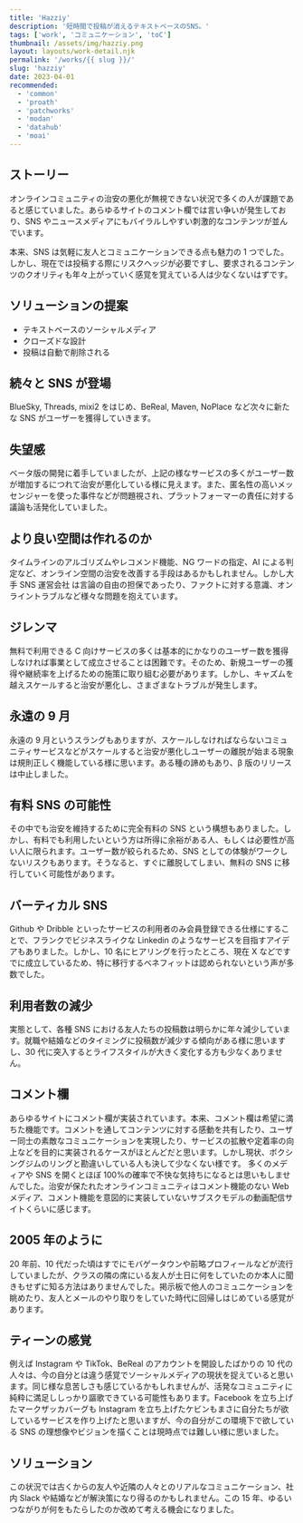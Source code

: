 ```yaml
---
title: 'Hazziy'
description: '短時間で投稿が消えるテキストベースのSNS。'
tags: ['work', 'コミュニケーション', 'toC']
thumbnail: /assets/img/hazziy.png
layout: layouts/work-detail.njk
permalink: '/works/{{ slug }}/'
slug: 'hazziy'
date: 2023-04-01
recommended:
  - 'common'
  - 'proath'
  - 'patchworks'
  - 'modan'
  - 'datahub'
  - 'moai'
---
```


## ストーリー

オンラインコミュニティの治安の悪化が無視できない状況で多くの人が課題であると感じていました。あらゆるサイトのコメント欄では言い争いが発生しており、SNS やニュースメディアにもバイラルしやすい刺激的なコンテンツが並んでいます。

本来、SNS は気軽に友人とコミュニケーションできる点も魅力の 1 つでした。しかし、現在では投稿する際にリスクヘッジが必要ですし、要求されるコンテンツのクオリティも年々上がっていく感覚を覚えている人は少なくないはずです。

## ソリューションの提案

- テキストベースのソーシャルメディア
- クローズドな設計
- 投稿は自動で削除される

## 続々と SNS が登場

BlueSky, Threads, mixi2 をはじめ、BeReal, Maven, NoPlace など次々に新たな SNS がユーザーを獲得していきます。

## 失望感

ベータ版の開発に着手していましたが、上記の様なサービスの多くがユーザー数が増加するにつれて治安が悪化している様に見えます。また、匿名性の高いメッセンジャーを使った事件などが問題視され、プラットフォーマーの責任に対する議論も活発化していました。

## より良い空間は作れるのか

タイムラインのアルゴリズムやレコメンド機能、NG ワードの指定、AI による判定など、オンライン空間の治安を改善する手段はあるかもしれません。しかし大手 SNS 運営会社 は言論の自由の担保であったり、ファクトに対する意識、オンライントラブルなど様々な問題を抱えています。

## ジレンマ

無料で利用できる C 向けサービスの多くは基本的にかなりのユーザー数を獲得しなければ事業として成立させることは困難です。そのため、新規ユーザーの獲得や継続率を上げるための施策に取り組む必要があります。しかし、キャズムを越えスケールすると治安が悪化し、さまざまなトラブルが発生します。

## 永遠の 9 月

永遠の 9 月というスラングもありますが、スケールしなければならないコミュニティサービスなどがスケールすると治安が悪化しユーザーの離脱が始まる現象は規則正しく機能している様に思います。ある種の諦めもあり、β 版のリリースは中止しました。

## 有料 SNS の可能性

その中でも治安を維持するために完全有料の SNS という構想もありました。しかし、有料でも利用したいという方は所得に余裕がある人、もしくは必要性が高い人に限られます。ユーザー数が絞られるため、SNS としての体験がワークしないリスクもあります。そうなると、すぐに離脱してしまい、無料の SNS に移行していく可能性があります。

## バーティカル SNS

Github や Dribble といったサービスの利用者のみ会員登録できる仕様にすることで、フランクでビジネスライクな Linkedin のようなサービスを目指すアイデアもありました。しかし、10 名にヒアリングを行ったところ、現在 X などですでに成立しているため、特に移行するベネフィットは認められないという声が多数でした。

## 利用者数の減少

実態として、各種 SNS における友人たちの投稿数は明らかに年々減少しています。就職や結婚などのタイミングに投稿数が減少する傾向がある様に思いますし、30 代に突入するとライフスタイルが大きく変化する方も少なくありません。

## コメント欄

あらゆるサイトにコメント欄が実装されています。本来、コメント欄は希望に満ちた機能です。コメントを通してコンテンツに対する感動を共有したり、ユーザー同士の素敵なコミュニケーションを実現したり、サービスの拡散や定着率の向上などを目的に実装されるケースがほとんどだと思います。しかし現状、ボクシングジムのリングと勘違いしている人も決して少なくない様です。
多くのメディアや SNS を開くとほぼ 100%の確率で不快な気持ちになるとは思いもしませんでした。治安が保たれたオンラインコミュニティはコメント機能のない Web メディア、コメント機能を意図的に実装していないサブスクモデルの動画配信サイトくらいに感じます。

## 2005 年のように

20 年前、10 代だった頃はすでにモバゲータウンや前略プロフィールなどが流行していましたが、クラスの隣の席にいる友人が土日に何をしていたのか本人に聞きもせずに知る方法はありませんでした。掲示板で他人のコミュニケーションを眺めたり、友人とメールのやり取りをしていた時代に回帰しはじめている感覚があります。

## ティーンの感覚

例えば Instagram や TikTok、BeReal のアカウントを開設したばかりの 10 代の人々は、今の自分とは違う感覚でソーシャルメディアの現状を捉えていると思います。同じ様な息苦しさも感じているかもしれませんが、活発なコミュニティに純粋に満足ししっかり謳歌できている可能性もあります。Facebook を立ち上げたマークザッカバーグも Instagram を立ち上げたケビンもまさに自分たちが欲しているサービスを作り上げたと思いますが、今の自分がこの環境下で欲している SNS の理想像やビジョンを描くことは現時点では難しい様に思いました。

## ソリューション

この状況では古くからの友人や近隣の人々とのリアルなコミュニケーション、社内 Slack や結婚などが解決策になり得るのかもしれません。この 15 年、ゆるいつながりが何をもたらしたのか改めて考える機会になりました。
